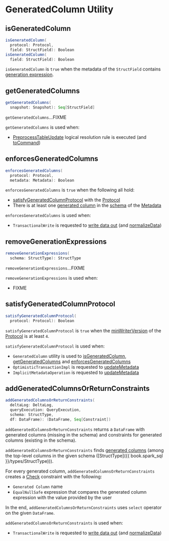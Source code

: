 # GeneratedColumn Utility

## <span id="isGeneratedColumn"> isGeneratedColumn

```scala
isGeneratedColumn(
  protocol: Protocol,
  field: StructField): Boolean
isGeneratedColumn(
  field: StructField): Boolean
```

`isGeneratedColumn` is `true` when the metadata of the `StructField` contains [generation expression](../DeltaSourceUtils.md#GENERATION_EXPRESSION_METADATA_KEY).

## <span id="getGeneratedColumns"> getGeneratedColumns

```scala
getGeneratedColumns(
  snapshot: Snapshot): Seq[StructField]
```

`getGeneratedColumns`...FIXME

`getGeneratedColumns` is used when:

* [PreprocessTableUpdate](../PreprocessTableUpdate.md) logical resolution rule is executed (and [toCommand](../PreprocessTableUpdate.md#toCommand))

## <span id="enforcesGeneratedColumns"> enforcesGeneratedColumns

```scala
enforcesGeneratedColumns(
  protocol: Protocol,
  metadata: Metadata): Boolean
```

`enforcesGeneratedColumns` is `true` when the following all hold:

* [satisfyGeneratedColumnProtocol](#satisfyGeneratedColumnProtocol) with the [Protocol](../Protocol.md)
* There is at least one [generated column](#isGeneratedColumn) in the [schema](../Metadata.md#schema) of the [Metadata](../Metadata.md)

`enforcesGeneratedColumns` is used when:

* `TransactionalWrite` is requested to [write data out](../TransactionalWrite.md#writeFiles) (and [normalizeData](../TransactionalWrite.md#normalizeData))

## <span id="removeGenerationExpressions"> removeGenerationExpressions

```scala
removeGenerationExpressions(
  schema: StructType): StructType
```

`removeGenerationExpressions`...FIXME

`removeGenerationExpressions` is used when:

* FIXME

## <span id="satisfyGeneratedColumnProtocol"> satisfyGeneratedColumnProtocol

```scala
satisfyGeneratedColumnProtocol(
  protocol: Protocol): Boolean
```

`satisfyGeneratedColumnProtocol` is `true` when the [minWriterVersion](../Protocol.md#minWriterVersion) of the [Protocol](../Protocol.md) is at least `4`.

`satisfyGeneratedColumnProtocol` is used when:

* `GeneratedColumn` utility is used to [isGeneratedColumn](#isGeneratedColumn), [getGeneratedColumns](#getGeneratedColumns) and [enforcesGeneratedColumns](#enforcesGeneratedColumns)
* `OptimisticTransactionImpl` is requested to [updateMetadata](../OptimisticTransactionImpl.md#updateMetadata)
* `ImplicitMetadataOperation` is requested to [updateMetadata](../ImplicitMetadataOperation.md#updateMetadata)

## <span id="addGeneratedColumnsOrReturnConstraints"> addGeneratedColumnsOrReturnConstraints

```scala
addGeneratedColumnsOrReturnConstraints(
  deltaLog: DeltaLog,
  queryExecution: QueryExecution,
  schema: StructType,
  df: DataFrame): (DataFrame, Seq[Constraint])
```

`addGeneratedColumnsOrReturnConstraints` returns a `DataFrame` with generated columns (missing in the schema) and constraints for generated columns (existing in the schema).

`addGeneratedColumnsOrReturnConstraints` finds [generated columns](#getGenerationExpressionStr) (among the top-level columns in the given schema ([StructType]({{ book.spark_sql }}/types/StructType))).

For every generated column, `addGeneratedColumnsOrReturnConstraints` creates a [Check](../constraints/Constraints.md#Check) constraint with the following:

* `Generated Column` name
* `EqualNullSafe` expression that compares the generated column expression with the value provided by the user

In the end, `addGeneratedColumnsOrReturnConstraints` uses `select` operator on the given `DataFrame`.

`addGeneratedColumnsOrReturnConstraints` is used when:

* `TransactionalWrite` is requested to [write data out](../TransactionalWrite.md#writeFiles) (and [normalizeData](../TransactionalWrite.md#normalizeData))
